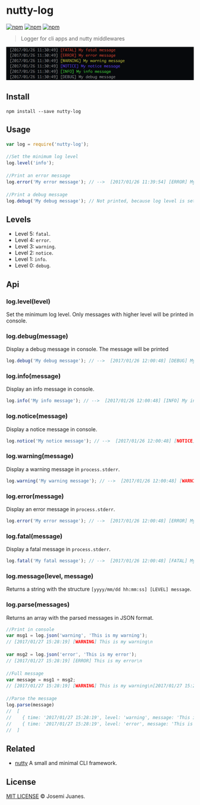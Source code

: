 # nutty-log

[![npm](https://img.shields.io/npm/v/nutty-log.svg?style=flat-square)](https://www.npmjs.com/package/nutty-log)
[![npm](https://img.shields.io/npm/dt/nutty-log.svg?style=flat-square)](https://www.npmjs.com/package/nutty-log)
[![npm](https://img.shields.io/npm/l/nutty-log.svg?style=flat-square)](https://github.com/nuttyjs/nutty-log)

> Logger for cli apps and nutty middlewares  

![Demo](https://raw.githubusercontent.com/nuttyjs/nutty-log/master/media/screenshot.png)

## Install

```
npm install --save nutty-log
```

## Usage

```javascript
var log = require('nutty-log');

//Set the minimum log level
log.level('info');

//Print an error message
log.error('My error message'); // -->  [2017/01/26 11:39:54] [ERROR] My error message

//Print a debug message
log.debug('My debug message'); // Not printed, because log level is set to info or higher.
```

## Levels

- Level 5: `fatal`.
- Level 4: `error`.
- Level 3: `warning`.
- Level 2: `notice`.
- Level 1: `info`.
- Level 0: `debug`.

## Api

### log.level(level)

Set the minimum log level. Only messages with higher level will be printed in console.

### log.debug(message)

Display a debug message in console. The message will be printed

```javascript
log.debug('My debug message'); // -->  [2017/01/26 12:00:48] [DEBUG] My debug message
```

### log.info(message)

Display an info message in console.

```javascript
log.info('My info message'); // -->  [2017/01/26 12:00:48] [INFO] My info message
```

### log.notice(message)

Display a notice message in console.

```javascript
log.notice('My notice message'); // -->  [2017/01/26 12:00:48] [NOTICE] My notice message
```

### log.warning(message)

Display a warning message in `process.stderr`.

```javascript
log.warning('My warning message'); // -->  [2017/01/26 12:00:48] [WARNING] My warning message
```

### log.error(message)

Display an error message in `process.stderr`.

```javascript
log.error('My error message'); // -->  [2017/01/26 12:00:48] [ERROR] My error message
```

### log.fatal(message)

Display a fatal message in `process.stderr`.

```javascript
log.fatal('My fatal message'); // -->  [2017/01/26 12:00:48] [FATAL] My fatal message
```

### log.message(level, message)

Returns a string with the structure `[yyyy/mm/dd hh:mm:ss] [LEVEL] message`.

### log.parse(messages)

Returns an array with the parsed messages in JSON format.

```javascript
//Print in console
var msg1 = log.json('warning', 'This is my warning');
// [2017/01/27 15:28:19] [WARNING] This is my warning\n

var msg2 = log.json('error', 'This is my error');
// [2017/01/27 15:28:19] [ERROR] This is my error\n

//Full message
var message = msg1 + msg2;
// [2017/01/27 15:28:19] [WARNING] This is my warning\n[2017/01/27 15:28:19] [ERROR] This is my error\n

//Parse the message
log.parse(message)
//  [
//    { time: '2017/01/27 15:28:19', level: 'warning', message: 'This is my warning' },
//    { time: '2017/01/27 15:28:19', level: 'error', message: 'This is my error' },
//  ]
```

## Related

- [nutty](https://github.com/nuttyjs/nutty) A small and minimal CLI framework.

## License

[MIT LICENSE](./LICENSE) &copy; Josemi Juanes.
